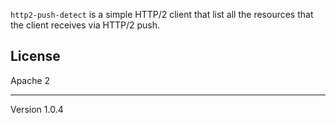 `http2-push-detect` is a simple HTTP/2 client that list all the resources
that the client receives via HTTP/2 push.

## License
Apache 2

---
Version 1.0.4
